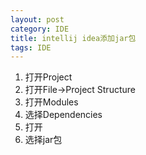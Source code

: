 ```yaml
---
layout: post
category: IDE
title: intellij idea添加jar包
tags: IDE
---
```


1. 打开Project
2. 打开File->Project Structure
3. 打开Modules
4. 选择Dependencies
5. 打开<Moduel Source>
6. 选择jar包